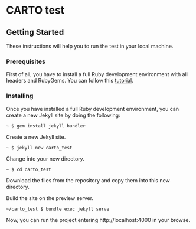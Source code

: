 # CARTO test

## Getting Started

These instructions will help you to run the test in your local machine.

### Prerequisites

First of all, you have to install a full Ruby development environment with all headers and RubyGems. You can follow this [tutorial](https://jekyllrb.com/docs/installation/).

### Installing

Once you have installed a full Ruby development environment, you can create a new Jekyll site by doing the following:

```
~ $ gem install jekyll bundler
```
Create a new Jekyll site.

```
~ $ jekyll new carto_test
```

Change into your new directory.

```
~ $ cd carto_test
```

Download the files from the repository and copy them into this new directory.

Build the site on the preview server.

```
~/carto_test $ bundle exec jekyll serve
```

Now, you can run the project entering http://localhost:4000 in your browse.

